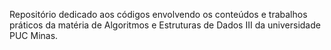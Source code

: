 Repositório dedicado aos códigos envolvendo os conteúdos e trabalhos práticos da matéria de Algoritmos e Estruturas de Dados III da universidade PUC Minas.
